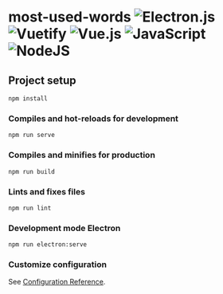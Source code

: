 # most-used-words ![Electron.js](https://img.shields.io/badge/Electron-191970?style=for-the-badge&logo=Electron&logoColor=white) ![Vuetify](https://img.shields.io/badge/Vuetify-1867C0?style=for-the-badge&logo=vuetify&logoColor=AEDDFF) ![Vue.js](https://img.shields.io/badge/vuejs-%2335495e.svg?style=for-the-badge&logo=vuedotjs&logoColor=%234FC08D) ![JavaScript](https://img.shields.io/badge/javascript-%23323330.svg?style=for-the-badge&logo=javascript&logoColor=%23F7DF1E) 	![NodeJS](https://img.shields.io/badge/node.js-6DA55F?style=for-the-badge&logo=node.jsv16.19.1&logoColor=white)

## Project setup

```
npm install
```

### Compiles and hot-reloads for development
```
npm run serve
```

### Compiles and minifies for production
```
npm run build
```

### Lints and fixes files
```
npm run lint
```

### Development mode Electron
```
npm run electron:serve
```

### Customize configuration
See [Configuration Reference](https://cli.vuejs.org/config/).
